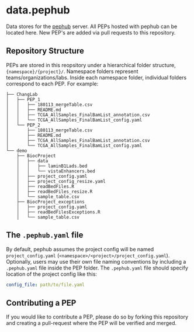 # data.pephub
Data stores for the [pephub](https://github.com/pepkit/pephub) server. All PEPs hosted with pephub can be located here. New PEP's are added via pull requests to this repository.

## Repository Structure
PEPs are stored in this reopsitory under a hierarchical folder structure, `{namespace}/{project}/`. Namespace folders represent teams/organizations/labs. Inside each namespace folder, individual folders correspond to each PEP. For example:

```
├── ChangLab
│   ├── PEP_1
│   │   ├── 180113_mergeTable.csv
│   │   ├── README.md
│   │   ├── TCGA_AllSamples_FinalBamList_annotation.csv
│   │   └── TCGA_AllSamples_FinalBamList_config.yaml
│   └── PEP_2
│       ├── 180113_mergeTable.csv
│       ├── README.md
│       ├── TCGA_AllSamples_FinalBamList_annotation.csv
│       └── TCGA_AllSamples_FinalBamList_config.yaml
└── demo
    ├── BiocProject
    │   ├── data
    │   │   ├── laminB1Lads.bed
    │   │   └── vistaEnhancers.bed
    │   ├── project_config.yaml
    │   ├── project_config_resize.yaml
    │   ├── readBedFiles.R
    │   ├── readBedFiles_resize.R
    │   └── sample_table.csv
    ├── BiocProject_exceptions
    │   ├── project_config.yaml
    │   ├── readBedFilesExceptions.R
    │   └── sample_table.csv
```

## The `.pephub.yaml` file
By default, pephub assumes the project config will be named `project_config.yaml` (`<namespace>/<project>/project_config.yaml`). Optionally, users may use their own file naming conventions by including a `.pephub.yaml` file inside the PEP folder. The `.pephub.yaml` file should specify location of the project config like this:

```yaml
config_file: path/to/file.yaml
```


## Contributing a PEP

If you would like to contribute a PEP, please do so by forking this repository and creating a pull-request where the PEP will be verified and merged.
